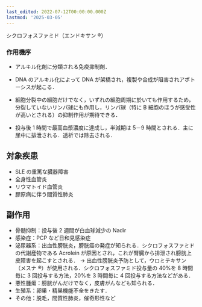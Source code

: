 ```yaml
---
last_edited: 2022-07-12T00:00:00.000Z
lastmod: '2025-03-05'
---
```






シクロフォスファミド（エンドキサン ®）

### 作用機序

- アルキル化剤に分類される免疫抑制剤．

- DNA のアルキル化によって DNA が架橋され，複製や合成が阻害されアポトーシスが起こる．

- 細胞分裂中の細胞だけでなく，いずれの細胞周期に於いても作用するため，分裂していないリンパ球にも作用し，リンパ球（特に B 細胞のほうが感受性が高いとされる）の抑制作用が期待できる．

- 投与後 1 時間で最高血漿濃度に達成し，半減期は 5－9 時間とされる．主に尿中に排泄される．透析では除去される．

## 対象疾患

- SLE の重篤な臓器障害
- 全身性血管炎
- リウマトイド血管炎
- 膠原病に伴う間質性肺炎

## 副作用

- 骨髄抑制：投与後 2 週間が白血球減少の Nadir
- 感染症：PCP など日和見感染症
- 泌尿器系：出血性膀胱炎，膀胱癌の発症が知られる．シクロフォスファミドの代謝産物である Acrolein が原因とされ，これが腎臓から排泄され膀胱上皮障害を起こすとされる．
  → 出血性膀胱炎予防として，ウロミテキサン（メスナ ®）が使用される．シクロフォスファミド投与量の 40%を 8 時間毎に 3 回投与する方法，20%を 3 時間毎に 4 回投与する方法などがある．
- 悪性腫瘍：膀胱がんだけでなく，皮膚がんなども知られる．
- 生殖系：卵巣・精巣機能不全をきたす．
- その他：脱毛，間質性肺炎，催奇形性など
